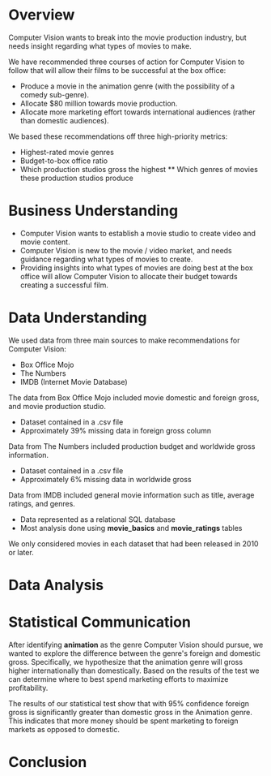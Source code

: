 # Overview 

Computer Vision wants to break into the movie production industry, but needs insight regarding what types of movies to make. 

We have recommended three courses of action for Computer Vision to follow that will allow their films to be successful at the box office:
* Produce a movie in the animation genre (with the possibility of a comedy sub-genre).
* Allocate $80 million towards movie production. 
* Allocate more marketing effort towards international audiences (rather than domestic audiences). 

We based these recommendations off three high-priority metrics:
* Highest-rated movie genres
* Budget-to-box office ratio
* Which production studios gross the highest
  ** Which genres of movies these production studios produce

# Business Understanding 

* Computer Vision wants to establish a movie studio to create video and movie content. 
* Computer Vision is new to the movie / video market, and needs guidance regarding what types of movies to create. 
* Providing insights into what types of movies are doing best at the box office will allow Computer Vision to allocate their budget towards creating a successful film. 

# Data Understanding 

We used data from three main sources to make recommendations for Computer Vision:
* Box Office Mojo
* The Numbers
* IMDB (Internet Movie Database)

The data from Box Office Mojo included movie domestic and foreign gross, and movie production studio.
* Dataset contained in a .csv file
* Approximately 39% missing data in foreign gross column

Data from The Numbers included production budget and worldwide gross information.
* Dataset contained in a .csv file
* Approximately 6% missing data in worldwide gross

Data from IMDB included general movie information such as title, average ratings, and genres.
* Data represented as a relational SQL database
* Most analysis done using **movie_basics** and **movie_ratings** tables

We only considered movies in each dataset that had been released in 2010 or later.

# Data Analysis

# Statistical Communication

After identifying **animation** as the genre Computer Vision should pursue, we wanted to explore the difference between the genre's foreign and domestic gross. Specifically, we hypothesize that the animation genre will gross higher internationally than domestically. Based on the results of the test we can determine where to best spend marketing efforts to maximize profitability.

The results of our statistical test show that with 95% confidence foreign gross is significantly greater than domestic gross in the Animation genre. This indicates that more money should be spent marketing to foreign markets as opposed to domestic.  

# Conclusion

